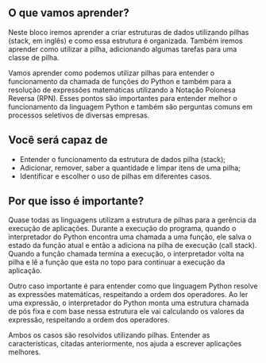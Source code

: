 ## O que vamos aprender?

Neste bloco iremos aprender a criar estruturas de dados utilizando pilhas (stack, em inglês) e como essa estrutura é organizada. Também iremos aprender como utilizar a pilha, adicionando algumas tarefas para uma classe de pilha.

Vamos aprender como podemos utilizar pilhas para entender o funcionamento da chamada de funções do Python e também para a resolução de expressões matemáticas utilizando a Notação Polonesa Reversa (RPN). Esses pontos são importantes para entender melhor o funcionamento da linguagem Python e também são perguntas comuns em processos seletivos de diversas empresas.

## Você será capaz de

<ul>
<li>Entender o funcionamento da estrutura de dados pilha (stack);

<li>Adicionar, remover, saber a quantidade e limpar itens de uma pilha;
<li>Identificar e escolher o uso de pilhas em diferentes casos.
</ul>

## Por que isso é importante?

Quase todas as linguagens utilizam a estrutura de pilhas para a gerência da execução de aplicações. Durante a execução do programa, quando o interpretador do Python encontra uma chamada a uma função, ele salva o estado da função atual e então a adiciona na pilha de execução (call stack). Quando a função chamada termina a execução, o interpretador volta na pilha e lê a função que esta no topo para continuar a execução da aplicação.

Outro caso importante é para entender como que linguagem Python resolve as expressões matemáticas, respeitando a ordem dos operadores. Ao ler uma expressão, o interpretador do Python monta uma estrutura chamada de pós fixa e com base nessa estrutura ele vai calculando os valores da expressão, respeitando a ordem dos operadores.

Ambos os casos são resolvidos utilizando pilhas. Entender as características, citadas anteriormente, nos ajuda a escrever aplicações melhores.
